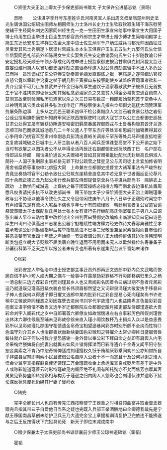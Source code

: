 <!-- { "loadSidebar": true } -->

　　○资德大夫正治上卿太子少保吏部尚书赠太 子太保许公进墓志铭（景旸） 

　　景旸 
　　公讳进字季升号东崖姓许氏河南灵宝人系出周文叔至隋楚州刺史法光生唐谯国公绍绍生圉师左相圉师生力士洛州长史力士生钦寂钦寂生辅干海东慰劳使辅干生经同州刺史因家同州经生克一克一生田田生承宣宋给事中承宣生大用国子博士待用生巨圭举进士巨圭生宗都官员外郎宗生才举进士赠少傅才生简端明殿学士简生东迁长安东生祥祥生佐金大定中进士佐生炳军千户炳生威兵马都元帅因西征过灵宝爱其风土秀丽遂卜居梁村焉威生本本生玉俱百户玉生五五生九九娶何氏生仕信仕信娶同邑礼部员外郎陈晟女生实实娶焦氏生安定教谕娶何氏生公十岁随教谕公任安定授礼经天顺壬午领乡荐成化丙戌举进士授监察御史按治甘肃俱克树风裁太监汪直妄设建州夷人以冒功御史强珍劾之直诬奏珍逮入狱公具疏劾直留中不出人多危公巳而得　旨珍谪戌辽东公夺俸又劾奏直党摘发直鍜炼之狱　宪庙是之遂禁缉访官校直怒公竟以章疏字讹奏之杖于朝几殆壬寅擢山东按察副使乡试监临官司事者欲私一贵介公坚不可乃止东昌武弁子怀金归与所厚生遇饮于酒家暮散武弁子被杀且无首执生于官不胜拷掠即诬伏公知其寃私念必酒家杀之又意贫人得金必易货忽通召邑商人莫测其故至则验阅私历见酒家以杀之次三日易布数疋一鞫即服始获死首于空桑中人以神明焉其它类此者甚多弘治戊申迁广西按察使未几擢右佥都御史廵抚大同赞理军务屡条陈边事　上多从之武邑王聪禾凶纵不检公奏黜庶人太监石岩贪暴公劾之岩衔公诬公擅用旗帜谪兖州知府甲寅迁陜西按察使时北虏大寇甘凉以公左佥都御史廵抚甘肃公处得宜屡有斩获边陲遂安哈密旧羁縻番属捍御西戎与土鲁番构隙其酋牙兰逐忠顺王陜巴而据其城池患几二十年公遣人于罕东赤斤等处宣布恩威时加犒赉得其欢心争用命乃统官军至肃州命副总兵彭清出嘉峪关调赤斤罕东等处兵马声援直抵哈密克复故城城破之日城中土人牙兰胁从者八百人闻兵至惧诛登高堂不下公开谕之始下当时有欲屠之以图功者公不从卒得全活丙辰迁右副都御史廵抚陜西丁巳　名户部右侍郎进左侍郎　赐诰进阶通议大夫赠祖考皆如其官赠祖妣妣配张氏封继高氏俱淑人荫孙一人国子生刑部主事郑岳无罪下狱公疏雪之彗星见公与周司徒上言宜加修省明用舍省糜费等事庚申北虏寇大同　上命兼左佥都御史提督宣大诸军事法令严峻忤权贵竟坐奏劾将官不公勒令致仕公归筑东崖精舍游息其中若无意于世者而廷臣论荐凡四十余疏正德乙丑乃起公未行改兵部左侍郎提督京营兵马寻进兵部尚书　赐蟒衣上疏劝　上勤学问戒游逸　上嘉纳之每于团营操练必指授方略而南北各边事机处置周悉凡权贵请托多执不从改吏部尚书　赐玉带加太子少保阶资德大夫正治上卿贼瑾秉政与公不协诬以他事令致仕久之又令冠带闲住庚午八月十八日卒于正寝殓时闻空中有声如雷先是有流火入宅葢不偶也享年七十有四贼瑾败　朝廷用言者复公官遣官谕祭营葬赠太子太保配张氏邑处士张本女有贤行先行继配高氏侧室翟氏子男八人曰诏张出举人早卒曰诰给事中改检讨出全州判官曰赞御史改编修出临淄知县曰记曰诗邑庠生曰词曰论俱高出曰志翟出公器宇魁梧赋性端方肆力经史作诗文舂容典雅性至孝尝承教谕公庭训挞破指甲后每举指辄感泣不巳事二兄敬爱兼至家素饶裕而自奉俭约甚恶贪婪历官垂四十年孽之声始终一节议者谓公刚方正大缙绅鲜俦其边功类韩琦明断类包拯立朝大节贬黜不屈类唐介晚年退而不用用而未究人以歉然禄位名寿兼备子孙蕃衍科第不乏天之所以报公者未有艾也所著有东崖集宪台议平番始末诸作 

　　○张彩 

　　张彩安定人举弘治中进士授吏部主事迁员外郎再迁文选郎中彩内负文武略而恢廓自信不护小短人咸大期之偶与一给事中忤露章劾彩罪格不行彩即移病归里久之杨一清总制三边力荐彩自代而刘瑾其乡人也又素闻彩名因着令曰病过期不愈者斥民彩迫乃就道既见瑾高冠粲衣貌白晳长伟须眉郁然望之又词辩泉涌瑾大敬爱执手移晷曰子神人也我何以得遇子即日擢文选郎中某内批彩代之彩自是易心死向瑾矣尚书许进稍中立微欲异同瑾恶之彩因媒孽去进尚书刘宇代宇故瑾门人也益降卑言色接彩彩尝抱案立语宇俯偻不敢当文选半岁迁都察院左佥都御史踰月擢吏部左侍郎瑾遂欲大贵彩命刘宇入阁彩代之岁中自郎署首六卿僚友如故惴惴进左右白事彩厉色所假刘瑾尝出休沐六卿往候晨至晡未见彩故徐徐来直入瑾小阁饮数杯乃出揖众入众以是益恚畏彩所以见彩如瑾礼郡国守相馈遗金帛奇宝相望途巷间彩亦时别所繇不全纳而性特□色温守刘介其乡人也治郡善状而新续妻国色彩微知之特擢介太常少卿拜日盛服膏唇鬓往就介曰子何以报我介皇恐感谢一身外皆以奉公彩下拜曰命之矣即有肩舆入内宅金采绚烂媵婢将自拥妻出就舆去如风介错愕挥涕而巳彩寻遗介千金寿又闻平阳守张恕妾美索之不肯乃中恕奇祸俾适戍刘瑾擅权久饫于贿稍厌彩乘间劝曰公亦知财所自乎非盗县官帑即剥索小民且彼借公名自厚入公者十不一而怨且十及公何以谢之瑾大悟会少监李宣指挥赵良使还馈瑾二万金瑾疏收金上承运库宣良咸贬斥有差于是中外人或称彩能道瑾善云时彩恃瑾故见内阁臣绝不礼间有所托狥亦不允而焦芳亦厚其客炅炅见彩势盛即转投彩相与构芳于瑾逐之归内阁人人怨彩也会刘瑾伏诛并逮彩下狱论谋反状具廋死仍磔其尸妻子徙岭表 

　　○陆完 

　　完字全卿长州人也自有传完江西按察使宁王器重之时相召预曲宴并取金壶孟器赠完且指其带曰子自爱他日当系之疑也完既入兵部王举酒酬地曰全卿德我哉先是宁献王移国南昌草创未给护卫兵王乃大遗完金宝上章援祖训请复护卫完依违不能拂遂与之后王反按得状下完狱具论死　新天子即位末减戍南中 

　　○赠少保兼太子太保吏部尚书谥恭襄前少师王公琼神道碑铭（霍韬） 

　　霍韬 
